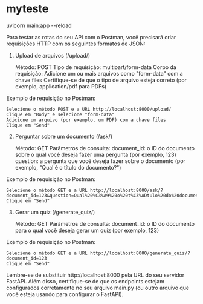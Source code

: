 # myteste

uvicorn main:app --reload

Para testar as rotas do seu API com o Postman, você precisará criar requisições HTTP com os seguintes formatos de JSON:

1. Upload de arquivos (/upload/)

    Método: POST
    Tipo de requisição: multipart/form-data
    Corpo da requisição:
        Adicione um ou mais arquivos como "form-data" com a chave files
        Certifique-se de que o tipo de arquivo esteja correto (por exemplo, application/pdf para PDFs)

Exemplo de requisição no Postman:

    Selecione o método POST e a URL http://localhost:8000/upload/
    Clique em "Body" e selecione "form-data"
    Adicione um arquivo (por exemplo, um PDF) com a chave files
    Clique em "Send"

2. Perguntar sobre um documento (/ask/)

    Método: GET
    Parâmetros de consulta:
        document_id: o ID do documento sobre o qual você deseja fazer uma pergunta (por exemplo, 123)
        question: a pergunta que você deseja fazer sobre o documento (por exemplo, "Qual é o título do documento?")

Exemplo de requisição no Postman:

    Selecione o método GET e a URL http://localhost:8000/ask/?document_id=123&question=Qual%20%C3%A9%20o%20t%C3%ADtulo%20do%20documento?
    Clique em "Send"

3. Gerar um quiz (/generate_quiz/)

    Método: GET
    Parâmetros de consulta:
        document_id: o ID do documento para o qual você deseja gerar um quiz (por exemplo, 123)

Exemplo de requisição no Postman:

    Selecione o método GET e a URL http://localhost:8000/generate_quiz/?document_id=123
    Clique em "Send"

Lembre-se de substituir http://localhost:8000 pela URL do seu servidor FastAPI. Além disso, certifique-se de que os endpoints estejam configurados corretamente no seu arquivo main.py (ou outro arquivo que você esteja usando para configurar o FastAPI).